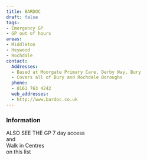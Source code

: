 ```yaml
---
title: BARDOC
draft: false
tags:
- Emergency GP
- GP out of hours
areas:
- Middleton
- Heywood
- Rochdale
contact:
  Addresses:
  - Based at Moorgate Primary Care, Derby Way, Bury
  - Covers all of Bury and Rochdale Boroughs
  phone:
  - 0161 763 4242
  web_addresses:
  - http://www.bardoc.co.uk
---
```


### Information
ALSO SEE THE GP 7 day access  
and  
Walk in Centres  
on this list

